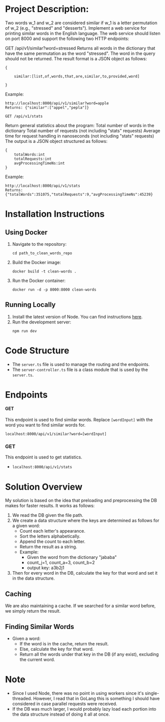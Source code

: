# Project Description:
Two words w_1 and w_2 are considered similar if w_1 is a letter permutation of w_2 (e.g., "stressed" and "desserts").
Implement a web service for printing similar words in the English language.
The web service should listen on port 8000 and support the following two HTTP endpoints:


GET /api/v1/similar?word=stressed
Returns all words in the dictionary that have the same permutation as the word "stressed". The word in the query should not be returned.
The result format is a JSON object as follows:
```
{

    similar:[list,of,words,that,are,similar,to,provided,word]

}
```
Example:
```
http://localhost:8000/api/v1/similar?word=apple
Returns: {"similar":["appel","pepla"]}
```
```
GET /api/v1/stats
```
Return general statistics about the program:
Total number of words in the dictionary
Total number of requests (not including "stats" requests)
Average time for request handling in nanoseconds (not including "stats" requests)
The output is a JSON object structured as follows:
```
{
    totalWords:int
    totalRequests:int
    avgProcessingTimeNs:int
}
```
Example:
```
http://localhost:8000/api/v1/stats
Returns: {"totalWords":351075,"totalRequests":9,"avgProcessingTimeNs":45239}
```

# Installation Instructions

## Using Docker

1. Navigate to the repository:
    ```
    cd path_to_clean_words_repo
    ```
2. Build the Docker image:
    ```
    docker build -t clean-words .
    ```
3. Run the Docker container:
    ```
    docker run -d -p 8000:8000 clean-words
    ```

## Running Locally

1. Install the latest version of Node. You can find instructions [here](https://github.com/nvm-sh/nvm#installing-and-updating).
2. Run the development server:
    ```
    npm run dev
    ```

# Code Structure

- The `server.ts` file is used to manage the routing and the endpoints.
- The `server-controller.ts` file is a class module that is used by the `server.ts`.

# Endpoints

#### GET
 This endpoint is used to find similar words. Replace `[wordInput]` with the word you want to find similar words for.
 ```
 localhost:8000/api/v1/similar?word=[wordInput]
 ```
### GET
This endpoint is used to get statistics.
- `localhost:8000/api/v1/stats`


# Solution Overview

My solution is based on the idea that preloading and preprocessing the DB makes for faster results. It works as follows:

1. We read the DB given the file path.
2. We create a data structure where the keys are determined as follows for a given word:
    - Count each letter's appearance.
    - Sort the letters alphabetically.
    - Append the count to each letter.
    - Return the result as a string.
    - Example: 
        - Given the word from the dictionary "jababa"
        - count_j=1, count_a=3, count_b=2
        - output key: a3b2j1
3. Then for every word in the DB, calculate the key for that word and set it in the data structure.

## Caching

We are also maintaining a cache. If we searched for a similar word before, we simply return the result.

## Finding Similar Words

- Given a word:
    - If the word is in the cache, return the result.
    - Else, calculate the key for that word.
    - Return all the words under that key in the DB (if any exist), excluding the current word.

# Note

- Since I used Node, there was no point in using workers since it's single-threaded. However, I read that in GoLang this is something I should have considered in case parallel requests were received.
- If the DB was much larger, I would probably lazy load each portion into the data structure instead of doing it all at once.
